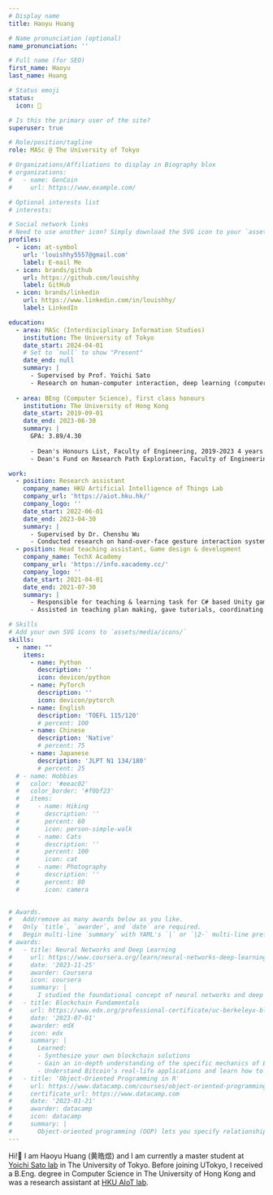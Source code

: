 ```yaml
---
# Display name
title: Haoyu Huang

# Name pronunciation (optional)
name_pronunciation: ''

# Full name (for SEO)
first_name: Haoyu
last_name: Huang

# Status emoji
status:
  icon: 🐳

# Is this the primary user of the site?
superuser: true

# Role/position/tagline
role: MASc @ The University of Tokyo

# Organizations/Affiliations to display in Biography blox
# organizations:
#   - name: GenCoin
#     url: https://www.example.com/

# Optional interests list
# interests:

# Social network links
# Need to use another icon? Simply download the SVG icon to your `assets/media/icons/` folder.
profiles:
  - icon: at-symbol
    url: 'louishhy5557@gmail.com'
    label: E-mail Me
  - icon: brands/github
    url: https://github.com/louishhy
    label: GitHub
  - icon: brands/linkedin
    url: https://www.linkedin.com/in/louishhy/
    label: LinkedIn

education:
  - area: MASc (Interdisciplinary Information Studies)
    institution: The University of Tokyo
    date_start: 2024-04-01
    # Set to `null` to show "Present"
    date_end: null
    summary: |
      - Supervised by Prof. Yoichi Sato
      - Research on human-computer interaction, deep learning (computer vision)
  
  - area: BEng (Computer Science), first class honours
    institution: The University of Hong Kong
    date_start: 2019-09-01
    date_end: 2023-06-30
    summary: |
      GPA: 3.89/4.30
      
      - Dean's Honours List, Faculty of Engineering, 2019-2023 4 years consecutive
      - Dean's Fund on Research Path Exploration, Faculty of Engineering, 2022

work:
  - position: Research assistant
    company_name: HKU Artificial Intelligence of Things Lab
    company_url: 'https://aiot.hku.hk/'
    company_logo: ''
    date_start: 2022-06-01
    date_end: 2023-04-30
    summary: |
      - Supervised by Dr. Chenshu Wu
      - Conducted research on hand-over-face gesture interaction system using deep learning and computer vision.
  - position: Head teaching assistant, Game design & development
    company_name: TechX Academy
    company_url: 'https://info.xacademy.cc/'
    company_logo: ''
    date_start: 2021-04-01
    date_end: 2021-07-30
    summary: |
      - Responsible for teaching & learning task for C# based Unity game design and development.
      - Assisted in teaching plan making, gave tutorials, coordinating TAs and aiding students in finishing their capstone hackathon.

# Skills
# Add your own SVG icons to `assets/media/icons/`
skills:
  - name: ""
    items:
      - name: Python
        description: ''
        icon: devicon/python
      - name: PyTorch
        description: ''
        icon: devicon/pytorch
      - name: English
        description: 'TOEFL 115/120'
        # percent: 100
      - name: Chinese
        description: 'Native'
        # percent: 75
      - name: Japanese
        description: 'JLPT N1 134/180'
        # percent: 25
  # - name: Hobbies
  #   color: '#eeac02'
  #   color_border: '#f0bf23'
  #   items:
  #     - name: Hiking
  #       description: ''
  #       percent: 60
  #       icon: person-simple-walk
  #     - name: Cats
  #       description: ''
  #       percent: 100
  #       icon: cat
  #     - name: Photography
  #       description: ''
  #       percent: 80
  #       icon: camera
      

# Awards.
#   Add/remove as many awards below as you like.
#   Only `title`, `awarder`, and `date` are required.
#   Begin multi-line `summary` with YAML's `|` or `|2-` multi-line prefix and indent 2 spaces below.
# awards:
#   - title: Neural Networks and Deep Learning
#     url: https://www.coursera.org/learn/neural-networks-deep-learning
#     date: '2023-11-25'
#     awarder: Coursera
#     icon: coursera
#     summary: |
#       I studied the foundational concept of neural networks and deep learning. By the end, I was familiar with the significant technological trends driving the rise of deep learning; build, train, and apply fully connected deep neural networks; implement efficient (vectorized) neural networks; identify key parameters in a neural network’s architecture; and apply deep learning to your own applications.
#   - title: Blockchain Fundamentals
#     url: https://www.edx.org/professional-certificate/uc-berkeleyx-blockchain-fundamentals
#     date: '2023-07-01'
#     awarder: edX
#     icon: edx
#     summary: |
#       Learned:
#       - Synthesize your own blockchain solutions
#       - Gain an in-depth understanding of the specific mechanics of Bitcoin
#       - Understand Bitcoin’s real-life applications and learn how to attack and destroy Bitcoin, Ethereum, smart contracts and Dapps, and alternatives to Bitcoin’s Proof-of-Work consensus algorithm
#   - title: 'Object-Oriented Programming in R'
#     url: https://www.datacamp.com/courses/object-oriented-programming-with-s3-and-r6-in-r
#     certificate_url: https://www.datacamp.com
#     date: '2023-01-21'
#     awarder: datacamp
#     icon: datacamp
#     summary: |
#       Object-oriented programming (OOP) lets you specify relationships between functions and the objects that they can act on, helping you manage complexity in your code. This is an intermediate level course, providing an introduction to OOP, using the S3 and R6 systems. S3 is a great day-to-day R programming tool that simplifies some of the functions that you write. R6 is especially useful for industry-specific analyses, working with web APIs, and building GUIs.
---
```


Hi!👋 I am Haoyu Huang (黄皓煜) and I am currently a master student at [Yoichi Sato lab](https://www.ut-vision.org/sato-lab/) in The University of Tokyo. Before joining UTokyo, I received a B.Eng. degree in Computer Science in The University of Hong Kong and was a research assistant at [HKU AIoT lab](https://aiot.hku.hk/).
